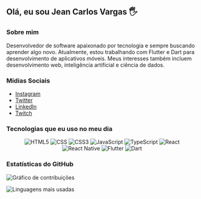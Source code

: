 ## Olá, eu sou Jean Carlos Vargas 🖐️

### Sobre mim
Desenvolvedor de software apaixonado por tecnologia e sempre buscando aprender algo novo. Atualmente, estou trabalhando com Flutter e Dart para desenvolvimento de aplicativos móveis. Meus interesses também incluem desenvolvimento web, inteligência artificial e ciência de dados.

### Mídias Sociais
- [Instagram](https://www.instagram.com/jean.varg/)
- [Twitter](https://twitter.com/JE4NVRG)
- [LinkedIn](https://www.linkedin.com/in/jean-vargas-93bbb31b4/)
- [Twitch](https://www.twitch.tv/jcvplay)


### Tecnologias que eu uso no meu dia
<p align="center">
<img alt="HTML5" src="https://img.shields.io/badge/HTML5-E34F26?style=for-the-badge&logo=html5&logoColor=white" />
<img alt="CSS" src="https://img.shields.io/badge/CSS-239120?&style=for-the-badge&logo=css3&logoColor=white" />
<img alt="CSS3" src="https://img.shields.io/badge/CSS3-1572B6?style=for-the-badge&logo=css3&logoColor=white" />
<img alt="JavaScript" src="https://img.shields.io/badge/JavaScript-F7DF1E?style=for-the-badge&logo=javascript&logoColor=black" />
<img alt="TypeScript" src="https://img.shields.io/badge/TypeScript-007ACC?style=for-the-badge&logo=typescript&logoColor=white" />
<img alt="React" src="https://img.shields.io/badge/React-20232A?style=for-the-badge&logo=react&logoColor=61DAFB" />
<img alt="React Native" src="https://img.shields.io/badge/React_Native-20232A?style=for-the-badge&logo=react&logoColor=61DAFB" />
<img alt="Flutter" src="https://img.shields.io/badge/Flutter-02569B?style=for-the-badge&logo=flutter&logoColor=white" />
<img alt="Dart" src="https://img.shields.io/badge/Dart-0175C2?style=for-the-badge&logo=dart&logoColor=white" />
</p>

### Estatísticas do GitHub
![Gráfico de contribuições](https://github-readme-stats.vercel.app/api?username=JE4NVRG&count_private=true&theme=dracula)

![Linguagens mais usadas](https://github-readme-stats.vercel.app/api/top-langs/?username=JE4NVRG&layout=compact&theme=dracula)
